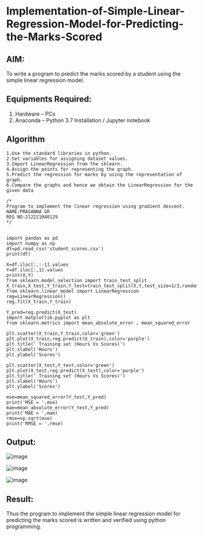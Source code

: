 # Implementation-of-Simple-Linear-Regression-Model-for-Predicting-the-Marks-Scored

## AIM:
To write a program to predict the marks scored by a student using the simple linear regression model.

## Equipments Required:
1. Hardware – PCs
2. Anaconda – Python 3.7 Installation / Jupyter notebook

## Algorithm
```
1.Use the standard libraries in python.
2.Set variables for assigning dataset values.
3.Import LinearRegression from the sklearn.
4.Assign the points for representing the graph.
5.Predict the regression for marks by using the representation of graph.
6.Compare the graphs and hence we obtain the LinearRegression for the given data
```


```
/*
Program to implement the linear regression using gradient descent.
NAME:PRASANNA GR
REG NO:212221040129
*/
```

```

import pandas as pd
import numpy as np
df=pd.read_csv('student_scores.csv')
print(df)

X=df.iloc[:,:-1].values
Y=df.iloc[:,1].values
print(X,Y)
from sklearn.model_selection import train_test_split
X_train,X_test,Y_train,Y_test=train_test_split(X,Y,test_size=1/3,random_state=0)
from sklearn.linear_model import LinearRegression
reg=LinearRegression()
reg.fit(X_train,Y_train)

Y_pred=reg.predict(X_test)
import matplotlib.pyplot as plt
from sklearn.metrics import mean_absolute_error , mean_squared_error

plt.scatter(X_train,Y_train,color='green')
plt.plot(X_train,reg.predict(X_train),color='purple')
plt.title(' Training set (Hours Vs Scores)')
plt.xlabel('Hours')
plt.ylabel('Scores')

plt.scatter(X_test,Y_test,color='green')
plt.plot(X_test,reg.predict(X_test),color='purple')
plt.title(' Training set (Hours Vs Scores)')
plt.xlabel('Hours')
plt.ylabel('Scores')

mse=mean_squared_error(Y_test,Y_pred)
print('MSE = ',mse)
mae=mean_absolute_error(Y_test,Y_pred)
print('MAE = ',mae)
rmse=np.sqrt(mse)
print('RMSE = ',rmse)

```

## Output:


![image](https://github.com/PrasannaCse68/Implementation-of-Linear-Regression-Using-Gradient-Descent/assets/127935950/64a6ce86-9d5b-4739-ada0-8fca70cfdb56)


![image](https://github.com/PrasannaCse68/Implementation-of-Linear-Regression-Using-Gradient-Descent/assets/127935950/34004a6c-f39c-430d-982d-6b8389cbc987)



![image](https://github.com/PrasannaCse68/Implementation-of-Linear-Regression-Using-Gradient-Descent/assets/127935950/41bbfa4e-0af1-4b64-a42b-ef03b010d087)


## Result:
Thus the program to implement the simple linear regression model for predicting the marks scored is written and verified using python programming.
